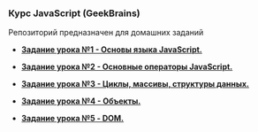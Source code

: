 ﻿### Курс JavaScript (GeekBrains)  
  
Репозиторий предназначен для домашних заданий  
  
- **[Задание урока №1 - Основы языка JavaScript.](./Docs/task-01.md)**  
  
- **[Задание урока №2 - Основные операторы JavaScript.](./Docs/task-02.md)**  
  
- **[Задание урока №3 - Циклы, массивы, структуры данных.](./Docs/task-03.md)**  
  
- **[Задание урока №4 - Объекты.](./Docs/task-04.md)**  
  
- **[Задание урока №5 - DOM.](./Docs/task-05.md)**  
  
  